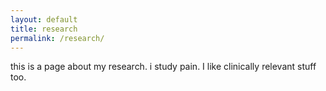 ```yaml
---
layout: default
title: research
permalink: /research/
---
```


this is a page about my research. i study pain. 
I like clinically relevant stuff too. 